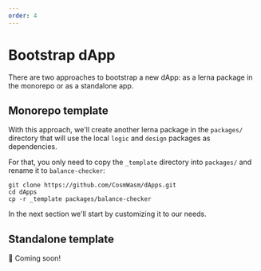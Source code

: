 ```yaml
---
order: 4
---
```


# Bootstrap dApp

There are two approaches to bootstrap a new dApp: as a lerna package in the monorepo or as a standalone app.

## Monorepo template

With this approach, we'll create another lerna package in the `packages/` directory that will use the local `logic` and `design` packages as dependencies.

For that, you only need to copy the `_template` directory into `packages/` and rename it to `balance-checker`:

```shell
git clone https://github.com/CosmWasm/dApps.git
cd dApps
cp -r _template packages/balance-checker
```

In the next section we'll start by customizing it to our needs.

## Standalone template

👷 Coming soon!
